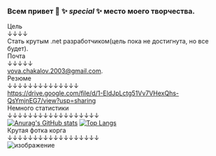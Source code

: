 ### Всем привет 👋 ✨ _special_ ✨ место моего творчества.    
 
Цель   
↓↓↓↓  
Стать крутым .net разработчиком(цель пока не достигнута, но все будет).  
Почта  
↓↓↓↓↓  
vova.chakalov.2003@gmail.com.   
Резюме  
↓↓↓↓↓↓↓↓↓↓↓↓↓↓     
https://drive.google.com/file/d/1-EldJpLctg51Vv7VHexQhs-QsYmjnEG7/view?usp=sharing  
Немного статистики  
↓↓↓↓↓↓↓↓↓↓↓↓↓↓↓↓↓↓  
[![Anurag's GitHub stats](https://github-readme-stats.vercel.app/api?username=RubikRr)](https://github.com/anuraghazra/github-readme-stats)
[![Top Langs](https://github-readme-stats.vercel.app/api/top-langs/?username=RubikRr&layout=compact)](https://github.com/anuraghazra/github-readme-stats)  
Крутая фотка корга  
↓↓↓↓↓↓↓↓↓↓↓↓↓↓↓↓↓↓  
![изображение](https://user-images.githubusercontent.com/65467062/186758094-704993a1-3f07-4464-b51c-85d3dc009b22.png)  


